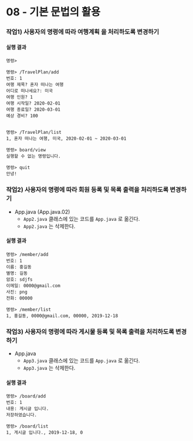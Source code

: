 # 08 - 기본 문법의 활용

### 작업1) 사용자의 명령에 따라 여행계획 을 처리하도록 변경하기

#### 실행 결과

```
명령>

명령> /TravelPlan/add
번호: 1
여행 제목? 혼자 떠나는 여행
어디로 떠나세요?: 미국
여행 인원? 1
여행 시작일? 2020-02-01
여행 종료일? 2020-03-01
예상 경비? 100


명령> /TravelPlan/list
1, 혼자 떠나는 여행, 미국, 2020-02-01 ~ 2020-03-01

명령> board/view
실행할 수 없는 명령입니다.

명령> quit
안녕!
```

### 작업2) 사용자의 명령에 따라 회원 등록 및 목록 출력을 처리하도록 변경하기

- App.java (App.java.02)
    - `App2.java` 클래스에 있는 코드를 `App.java` 로 옮긴다.
    - `App2.java` 는 삭제한다.

#### 실행 결과

```
명령> /member/add
번호: 1
이름: 홍길동
별명: 길동
암호: sdjfs
이메일: 0000@gmail.com
사진: png
전화: 00000

명령> /member/list
1, 홍길동, 0000@gmail.com, 00000, 2019-12-18
```

### 작업3) 사용자의 명령에 따라 게시물 등록 및 목록 출력을 처리하도록 변경하기

- App.java
    - `App3.java` 클래스에 있는 코드를 `App.java` 로 옮긴다.
    - `App3.java` 는 삭제한다.

#### 실행 결과

```
명령> /board/add
번호: 1
내용: 게시글 입니다.
저장하였습니다.

명령> /board/list
1, 게시글 입니다., 2019-12-18, 0
```
